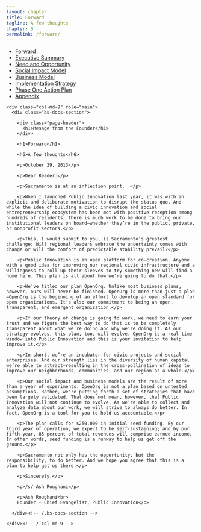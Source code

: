 ```yaml
--- 
layout: chapter
title: Forward
tagline: A few thoughts
chapter: 0
permalink: /forward/
---
```




<div class="container bs-docs-container">
  <div class="row">
    <div class="col-md-3">
      <div class="bs-sidebar hidden-print" role="complementary">
        <ul class="nav bs-sidenav">
          <li class="active"><a href="/chapters/forward/">Forward</a></li>
          <li><a href="/chapters/executive-summary/">Executive Summary</a></li>
          <li><a href="/chapters/need-and-opportunity">Need and Opportunity</a></li>
          <li><a href="/chapters/social-impact-model/">Social Impact Model</a></li>
          <li><a href="/chapters/business-model/">Business Model</a></li>
          <li><a href="/chapters/implementation-strategy/">Implementation Strategy</a></li>
          <li><a href="/chapters/phase-one-action-plan/">Phase One Action Plan</a></li>
          <li><a href="/chapters/appendices/">Appendix</a></li>
        </ul>
      </div>
    </div>

    <div class="col-md-9" role="main">
      <div class="bs-docs-section">

        <div class="page-header">
          <h1>Mesage from the Founder</h1>
        </div>

        <h1>Forward</h1>

        <h6>A few thoughts</h6>

        <p>October 29, 2013</p>

        <p>Dear Reader:</p>

        <p>Sacramento is at an inflection point.  </p>

        <p>When I launched Public Innovation last year, it was with an explicit and deliberate motivation to disrupt the status quo. And while the idea of building a civic innovation and social entrepreneurship ecosystem has been met with positive reception among hundreds of residents, there is much work to be done to bring our institutional leaders on board—whether they’re in the public, private, or nonprofit sectors.</p>

        <p>This, I would submit to you, is Sacramento’s greatest challenge: Will regional leaders embrace the uncertainty comes with change or will the comfort of predictable stability prevail?</p>

        <p>Public Innovation is an open platform for co-creation. Anyone with a good idea for improving our regional civic infrastructure and a willingness to roll up their sleeves to try something new will find a home here. This plan is all about how we're going to do that.</p>

        <p>We've titled our plan OpenOrg. Unlike most business plans, however, ours will never be finished. OpenOrg is more than just a plan—OpenOrg is the beginning of an effort to develop an open standard for open organizations. It's also our commitment to being an open, transparent, and emergent organization.</p>

        <p>If our theory of change is going to work, we need to earn your trust and we figure the best way to do that is to be completely transparent about what we're doing and why we're doing it. As our strategy evolves, this plan, too, will evolve. OpenOrg is a real-time window into Public Innovation and this is your invitation to help improve it.</p>

        <p>In short, we’re an incubator for civic projects and social enterprises. And our strength lies in the diversity of human capital we’re able to attract—resulting in the cross-pollination of ideas to improve our neighborhoods, communities, and our region as a whole.</p>

        <p>Our social impact and business models are the result of more than a year of experiments. OpenOrg is not a plan based on untested assumptions. Rather, we're putting forth a set of strategies that have been largely validated. That does not mean, however, that Public Innovation will not continue to evolve. As we’re able to collect and analyze data about our work, we will strive to always do better. In fact, OpenOrg is a tool for you to hold us accountable.</p>

        <p>The plan calls for $250,000 in initial seed funding. By our third year of operation, we expect to be self-sustaining; and by our fifth year, 85 percent of total revenues will comprise earned income. In other words, seed funding is a runway to help us get off the ground.</p>

        <p>Sacramento not only has the opportunity, but the responsibility, to do better. And we hope you agree that this is a plan to help get us there.</p>

        <p>Sincerely,</p>

        <p>/s/ Ash Roughani</p>

        <p>Ash Roughani<br>
        Founder + Chief Evangelist, Public Innovation</p>

      </div><!-- /.bs-docs-section -->

    </div><!-- /.col-md-9 -->
  </div><!-- /.row -->
</div><!-- /.container.bs-docs-container -->
